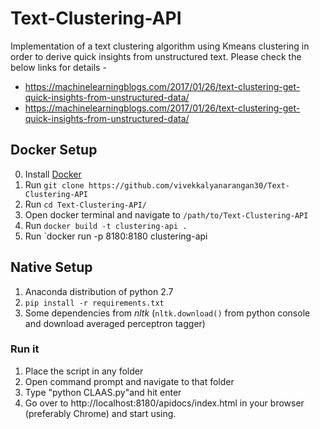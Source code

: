 # Text-Clustering-API
Implementation of a text clustering algorithm using Kmeans clustering in order to derive quick insights from unstructured text.
Please check the below links for details - 

+ https://machinelearningblogs.com/2017/01/26/text-clustering-get-quick-insights-from-unstructured-data/
+ https://machinelearningblogs.com/2017/01/26/text-clustering-get-quick-insights-from-unstructured-data/

## Docker Setup
0. Install [Docker](https://docs.docker.com/engine/installation/)
1. Run `git clone https://github.com/vivekkalyanarangan30/Text-Clustering-API`
2. Run `cd Text-Clustering-API/`
3. Open docker terminal and navigate to `/path/to/Text-Clustering-API`
4. Run `docker build -t clustering-api .`
5. Run `docker run -p 8180:8180 clustering-api

## Native Setup
1. Anaconda distribution of python 2.7
2. `pip install -r requirements.txt`
3. Some dependencies from *nltk* (`nltk.download()` from python console and download averaged perceptron tagger)

### Run it
1. Place the script in any folder
2. Open command prompt and navigate to that folder
3. Type "python CLAAS.py"and hit enter
4. Go over to http://localhost:8180/apidocs/index.html in your browser (preferably Chrome) and start using.